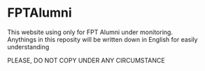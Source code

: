 # FPTAlumni

This website using only for FPT Alumni under monitoring.<br />
Anythings in this reposity will be written down in English for easily understanding

PLEASE, DO NOT COPY UNDER ANY CIRCUMSTANCE
